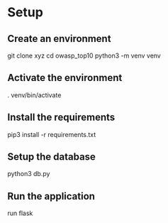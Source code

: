 # Setup
## Create an environment
git clone xyz
cd owasp_top10
python3 -m venv venv

## Activate the environment
. venv/bin/activate

## Install the requirements
pip3 install -r requirements.txt

## Setup the database
python3 db.py

## Run the application
run flask